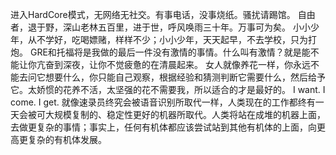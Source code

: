 进入HardCore模式，无网络无社交。有事电话，没事烧纸。骚扰请踢馆。
自由者，退于野，深山老林五百里，进于世，呼风唤雨三十年。万事可为矣。
小小少年，从不学好，吃喝嫖赌，样样不少；小小少年，天天起早，不去学校，只为打炮。
GRE和托福将是我做的最后一件没有激情的事情。什么叫有激情？就是能不能让你亢奋到深夜，让你不觉疲惫的在清晨起来。
女人就像养花一样，你永远不能去问它想要什么，你只能自己观察，根据经验和猜测判断它需要什么，然后给予它。太娇惯的花养不活，太坚强的花不需要我，所以适合的才是最好的。
I want. I come. I get.
就像速录员终究会被语音识别所取代一样，人类现在的工作都终有一天会被可大规模复制的、稳定性更好的机器所取代。人类将站在成堆的机器上面，去做更复杂的事情；事实上，任何有机体都应该尝试站到其他有机体的上面，向更高更复杂的有机体发展。
